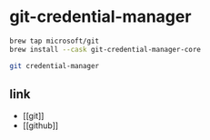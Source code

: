 # git-credential-manager

```sh
brew tap microsoft/git
brew install --cask git-credential-manager-core
```

```sh
git credential-manager
```

## link
- [[git]]
- [[github]]
